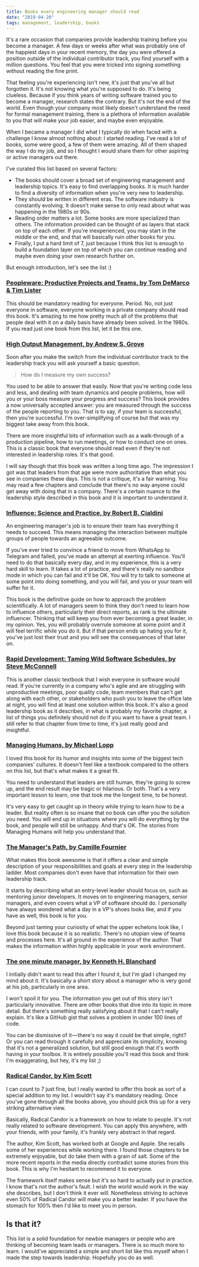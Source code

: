```yaml
---
title: Books every engineering manager should read
date: "2019-04-20"
tags: management, leadership, books
---
```


It's a rare occasion that companies provide leadership training before you become a manager. A few days or weeks after what was probably one of the happiest days in your recent memory, the day you were offered a position outside of the individual contributor track, you find yourself with a million questions. You feel that you were tricked into signing something without reading the fine print.

That feeling you're experiencing isn't new, it's just that you've all but forgotten it. It's not knowing what you're supposed to do. It's being clueless. Because if you think years of writing software trained you to become a manager, research states the contrary. But it's not the end of the world. Even though your company most likely doesn't understand the need for formal management training, there is a plethora of information available to you that will make your job easier, and maybe even enjoyable.

When I became a manager I did what I typically do when faced with a challenge I know almost nothing about: I started reading. I've read a lot of books, some were good, a few of them were amazing. All of them shaped the way I do my job, and so I thought I would share them for other aspiring or active managers out there.

I've curated this list based on several factors:

- The books should cover a broad set of engineering management and leadership topics. It's easy to find overlapping books. It is much harder to find a diversity of information when you're very new to leadership.
- They should be written in different eras. The software industry is constantly evolving. It doesn't make sense to only read about what was happening in the 1980s or 90s.
- Reading order matters a lot. Some books are more specialized than others. The information provided can be thought of as layers that stack on top of each other. If you're inexperienced, you may start in the middle or the end, and that will basically ruin other books for you.
- Finally, I put a hard limit of 7, just because I think this list is enough to build a foundation layer on top of which you can continue reading and maybe even doing your own research further on.

But enough introduction, let's see the list :)

### [Peopleware: Productive Projects and Teams, by Tom DeMarco & Tim Lister](https://www.amazon.com/Peopleware-Productive-Projects-Teams-3rd/dp/0321934113/ref=sr_1_1?keywords=peopleware&qid=1554043754&s=books&sr=1-1)

This should be mandatory reading for everyone. Period. No, not just everyone in software, everyone working in a private company should read this book. It's amazing to me how pretty much all of the problems that people deal with it on a daily basis have already been solved. In the 1980s. If you read just one book from this list, let it be this one.

### [High Output Management, by Andrew S. Grove](https://www.amazon.com/High-Output-Management-Andrew-Grove/dp/0679762884)

Soon after you make the switch from the individual contributor track to the leadership track you will ask yourself a basic question.

> How do I measure my own success?

You used to be able to answer that easily. Now that you're writing code less and less, and dealing with team dynamics and people problems, how will you or your boss measure your progress and success? This book provides a now universally accepted answer: you are measured through the success of the people reporting to you. That is to say, if your team is successful, then you're successful. I'm over-simplifying of course but that was my biggest take away from this book.

There are more insightful bits of information such as a walk-through of a production pipeline, how to run meetings, or how to conduct one on ones. This is a classic book that everyone should read even if they're not interested in leadership roles. It's that good.

I will say though that this book was written a long time ago. The impression I got was that leaders from that age were more authoritative than what you see in companies these days. This is not a critique, it's a fair warning. You may read a few chapters and conclude that there's no way anyone could get away with doing that in a company. There's a certain nuance to the leadership style described in this book and it is important to understand it.

### [Influence: Science and Practice, by Robert B. Cialdini](https://www.amazon.com/Influence-Practice-Robert-B-Cialdini/dp/0205609996)

An engineering manager's job is to ensure their team has everything it needs to succeed. This means managing the interaction between multiple groups of people towards an agreeable outcome.

If you've ever tried to convince a friend to move from WhatsApp to Telegram and failed, you've made an attempt at exerting influence. You'll need to do that basically every day, and in my experience, this is a very hard skill to learn. It takes a lot of practice, and there's really no sandbox mode in which you can fail and it'll be OK. You will try to talk to someone at some point into doing something, and you will fail, and you or your team will suffer for it.

This book is the definitive guide on how to approach the problem scientifically. A lot of managers seem to think they don't need to learn how to influence others, particularly their direct reports, as rank is the ultimate influencer. Thinking that will keep you from ever becoming a great leader, in my opinion. Yes, you will probably overrule someone at some point and it will feel terrific while you do it. But if that person ends up hating you for it, you've just lost their trust and you will see the consequences of that later on.

### [Rapid Development: Taming Wild Software Schedules, by Steve McConnell](https://www.amazon.com/Rapid-Development-Taming-Software-Schedules/dp/1556159005)

This is another classic textbook that I wish everyone in software would read. If you're currently in a company who's agile and are struggling with unproductive meetings, poor quality code, team members that can't get along with each other, or stakeholders who push you to leave the office late at night, you will find at least one solution within this book. It's also a good leadership book as it describes, in what is probably my favorite chapter, a list of things you definitely should not do if you want to have a great team. I still refer to that chapter from time to time, it's just really good and insightful.

### [Managing Humans, by Michael Lopp](https://www.amazon.com/Managing-Humans-Humorous-Software-Engineering/dp/1484221575/ref=sr_1_1?keywords=managing+humans&qid=1554043292&s=books&sr=1-1)

I loved this book for its humor and insights into some of the biggest tech companies' cultures. It doesn't feel like a textbook compared to the others on this list, but that's what makes it a great fit.

You need to understand that leaders are still human, they're going to screw up, and the end result may be tragic or hilarious. Or both. That's a very important lesson to learn, one that took me the longest time, to be honest.

It's very easy to get caught up in theory while trying to learn how to be a leader. But reality often is so insane that no book can offer you the solution you need. You will end up in situations where you will do everything by the book, and people will still be unhappy. And that's OK. The stories from Managing Humans will help you understand that.

### [The Manager's Path, by Camille Fournier](https://www.amazon.com/Managers-Path-Leaders-Navigating-Growth/dp/1491973897)

What makes this book awesome is that it offers a clear and simple description of your responsibilities and goals at every step in the leadership ladder. Most companies don't even have that information for their own leadership track.

It starts by describing what an entry-level leader should focus on, such as mentoring junior developers. It moves on to engineering managers, senior managers, and even covers what a VP of software should do. I personally have always wondered what a day in a VP's shoes looks like, and if you have as well, this book is for you.

Beyond just taming your curiosity of what the upper echelons look like, I love this book because it is so realistic. There's no utopian view of teams and processes here. It's all ground in the experience of the author. That makes the information within highly applicable in your work environment.

### [The one minute manager, by Kenneth H. Blanchard](https://www.goodreads.com/book/show/763362.The_One_Minute_Manager)

I initially didn't want to read this after I found it, but I'm glad I changed my mind about it. It's basically a short story about a manager who is very good at his job, particularly in one area.

I won't spoil it for you. The information you get out of this story isn't particularly innovative. There are other books that dive into its topic in more detail. But there's something really satisfying about it that I can't really explain. It's like a GitHub gist that solves a problem in under 100 lines of code.

You can be dismissive of it — there's no way it could be that simple, right? Or you can read through it carefully and appreciate its simplicity, knowing that it's not a generalized solution, but still good enough that it's worth having in your toolbox. It is entirely possible you'll read this book and think I'm exaggerating, but hey, it's my list ;)

### [Radical Candor, by Kim Scott](https://www.amazon.com/Radical-Candor-Kim-Scott/dp/B01KTIEFEE)

I can count to 7 just fine, but I really wanted to offer this book as sort of a special addition to my list. I wouldn't say it's mandatory reading. Once you've gone through all the books above, you should pick this up for a very striking alternative view.

Basically, Radical Candor is a framework on how to relate to people. It's not really related to software development. You can apply this anywhere, with your friends, with your family, it's frankly very abstract in that regard.

The author, Kim Scott, has worked both at Google and Apple. She recalls some of her experiences while working there. I found those chapters to be extremely enjoyable, but do take them with a grain of salt. Some of the more recent reports in the media directly contradict some stories from this book. This is why I'm hesitant to recommend it to everyone.

The framework itself makes sense but it's so hard to actually put in practice. I know that's not the author's fault. I wish the world would work in the way she describes, but I don't think it ever will. Nonetheless striving to achieve even 50% of Radical Candor will make you a better leader. If you have the stomach for 100% then I'd like to meet you in person.

## Is that it?

This list is a solid foundation for newbie managers or people who are thinking of becoming team leads or managers. There is so much more to learn. I would've appreciated a simple and short list like this myself when I made the step towards leadership. Hopefully you do as well.
